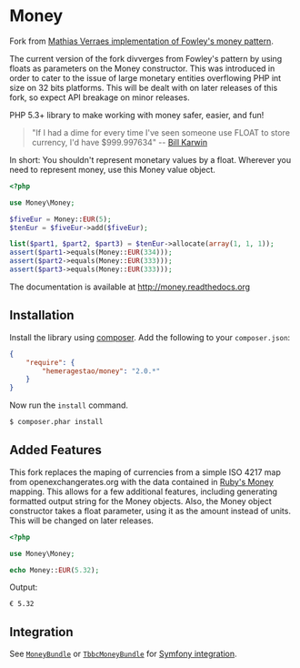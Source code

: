 Money
=====

Fork from [Mathias Verraes implementation of Fowley's money pattern](https://github.com/mathiasverraes/money).

The current version of the fork divverges from Fowley's pattern by using floats as parameters on the Money constructor. This was introduced in order to cater to the issue of large monetary entities overflowing PHP int size on 32 bits platforms. This will be dealt with on later releases of this fork, so expect API breakage on minor releases.

PHP 5.3+ library to make working with money safer, easier, and fun!

> "If I had a dime for every time I've seen someone use FLOAT to store currency, I'd have $999.997634" -- [Bill Karwin](https://twitter.com/billkarwin/status/347561901460447232)

In short: You shouldn't represent monetary values by a float. Wherever
you need to represent money, use this Money value object.

```php
<?php

use Money\Money;

$fiveEur = Money::EUR(5);
$tenEur = $fiveEur->add($fiveEur);

list($part1, $part2, $part3) = $tenEur->allocate(array(1, 1, 1));
assert($part1->equals(Money::EUR(334)));
assert($part2->equals(Money::EUR(333)));
assert($part3->equals(Money::EUR(333)));
```

The documentation is available at http://money.readthedocs.org


Installation
------------

Install the library using [composer][1]. Add the following to your `composer.json`:

```json
{
    "require": {
        "hemeragestao/money": "2.0.*"
    } 
}
```

Now run the `install` command.

```sh
$ composer.phar install
```


Added Features
--------------
This fork replaces the maping of currencies from a simple ISO 4217 map from openexchangerates.org with the data contained in [Ruby's Money](https://github.com/RubyMoney) mapping. This allows for a few additional features, including generating formatted output string for the Money objects.
Also, the Money object constructor takes a float parameter, using it as the amount instead of units. This will be changed on later releases.

```php
<?php

use Money\Money;

echo Money::EUR(5.32);
```

Output:
```
€ 5.32
```


Integration
-----------

See [`MoneyBundle`][2] or [`TbbcMoneyBundle`][4] for [Symfony integration][3].

[1]: http://getcomposer.org/
[2]: https://github.com/pink-tie/MoneyBundle/
[3]: http://symfony.com/
[4]: https://github.com/TheBigBrainsCompany/TbbcMoneyBundle
